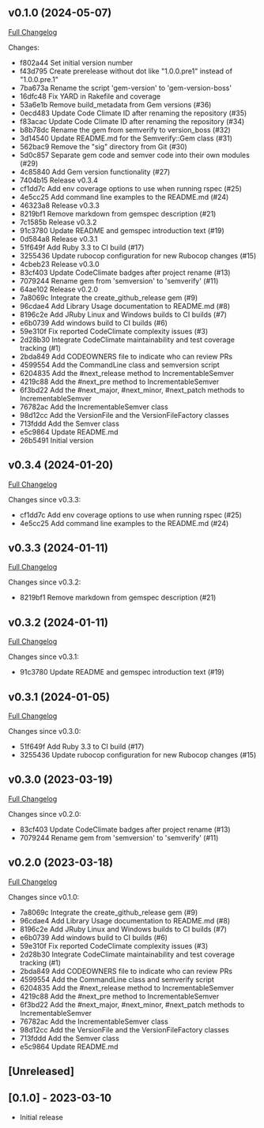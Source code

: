 ## v0.1.0 (2024-05-07)

[Full Changelog](https://github.com/main-branch/version_boss/compare/26b5491..v0.1.0)

Changes:

* f802a44 Set initial version number
* f43d795 Create prerelease without dot like "1.0.0.pre1" instead of "1.0.0.pre.1"
* 7ba673a Rename the script 'gem-version' to 'gem-version-boss'
* 16dfc48 Fix YARD in Rakefile and coverage
* 53a6e1b Remove build_metadata from Gem versions (#36)
* 0ecd483 Update Code Climate ID after renaming the repository (#35)
* f83acac Update Code Climate ID after renaming the repository (#34)
* b8b78dc Rename the gem from semverify to version_boss (#32)
* 3d14540 Update README.md for the Semverify::Gem class (#31)
* 562bac9 Remove the "sig" directory from Git (#30)
* 5d0c857 Separate gem code and semver code into their own modules (#29)
* 4c85840 Add Gem version functionality (#27)
* 7404b15 Release v0.3.4
* cf1dd7c Add env coverage options to use when running rspec (#25)
* 4e5cc25 Add command line examples to the README.md (#24)
* 46323a8 Release v0.3.3
* 8219bf1 Remove markdown from gemspec description (#21)
* 7c1585b Release v0.3.2
* 91c3780 Update README and gemspec introduction text (#19)
* 0d584a8 Release v0.3.1
* 51f649f Add Ruby 3.3 to CI build (#17)
* 3255436 Update rubocop configuration for new Rubocop changes (#15)
* 4cbeb23 Release v0.3.0
* 83cf403 Update CodeClimate badges after project rename (#13)
* 7079244 Rename gem from 'semversion' to 'semverify' (#11)
* 64ae102 Release v0.2.0
* 7a8069c Integrate the create_github_release gem (#9)
* 96cdae4 Add Library Usage documentation to README.md (#8)
* 8196c2e Add JRuby Linux and Windows builds to CI builds (#7)
* e6b0739 Add windows build to CI builds (#6)
* 59e310f Fix reported CodeClimate complexity issues (#3)
* 2d28b30 Integrate CodeClimate maintainability and test coverage tracking (#1)
* 2bda849 Add CODEOWNERS file to indicate who can review PRs
* 4599554 Add the CommandLine class and semversion script
* 6204835 Add the #next_release method to IncrementableSemver
* 4219c88 Add the #next_pre method to IncrementableSemver
* 6f3bd22 Add the #next_major, #next_minor, #next_patch methods to IncrementableSemver
* 76782ac Add the IncrementableSemver class
* 98d12cc Add the VersionFile and the VersionFileFactory classes
* 713fddd Add the Semver class
* e5c9864 Update README.md
* 26b5491 Initial version

## v0.3.4 (2024-01-20)

[Full Changelog](https://github.com/main-branch/semverify/compare/v0.3.3..v0.3.4)

Changes since v0.3.3:

* cf1dd7c Add env coverage options to use when running rspec (#25)
* 4e5cc25 Add command line examples to the README.md (#24)

## v0.3.3 (2024-01-11)

[Full Changelog](https://github.com/main-branch/semverify/compare/v0.3.2..v0.3.3)

Changes since v0.3.2:

* 8219bf1 Remove markdown from gemspec description (#21)

## v0.3.2 (2024-01-11)

[Full Changelog](https://github.com/main-branch/semverify/compare/v0.3.1..v0.3.2)

Changes since v0.3.1:

* 91c3780 Update README and gemspec introduction text (#19)

## v0.3.1 (2024-01-05)

[Full Changelog](https://github.com/main-branch/semverify/compare/v0.3.0..v0.3.1)

Changes since v0.3.0:

* 51f649f Add Ruby 3.3 to CI build (#17)
* 3255436 Update rubocop configuration for new Rubocop changes (#15)

## v0.3.0 (2023-03-19)

[Full Changelog](https://github.com/main-branch/semverify/compare/v0.2.0..v0.3.0)

Changes since v0.2.0:

* 83cf403 Update CodeClimate badges after project rename (#13)
* 7079244 Rename gem from 'semversion' to 'semverify' (#11)

## v0.2.0 (2023-03-18)

[Full Changelog](https://github.com/main-branch/semverify/compare/v0.1.0..v0.2.0)

Changes since v0.1.0:

* 7a8069c Integrate the create_github_release gem (#9)
* 96cdae4 Add Library Usage documentation to README.md (#8)
* 8196c2e Add JRuby Linux and Windows builds to CI builds (#7)
* e6b0739 Add windows build to CI builds (#6)
* 59e310f Fix reported CodeClimate complexity issues (#3)
* 2d28b30 Integrate CodeClimate maintainability and test coverage tracking (#1)
* 2bda849 Add CODEOWNERS file to indicate who can review PRs
* 4599554 Add the CommandLine class and semverify script
* 6204835 Add the #next_release method to IncrementableSemver
* 4219c88 Add the #next_pre method to IncrementableSemver
* 6f3bd22 Add the #next_major, #next_minor, #next_patch methods to IncrementableSemver
* 76782ac Add the IncrementableSemver class
* 98d12cc Add the VersionFile and the VersionFileFactory classes
* 713fddd Add the Semver class
* e5c9864 Update README.md

## [Unreleased]

## [0.1.0] - 2023-03-10

- Initial release

